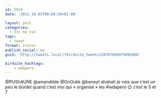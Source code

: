 ```yaml
---
id: 5924
date: '2011-10-03T09:09:59+02:00'

layout: post
categories:
  - Vis ma vie
tags:
  - tweet
format: status
publish_social: no
guid: 'http://tweets.local/?birdsite_tweet=120787668975095808'

birdsite_hashtags:
    - wdapero
---
```


@PUShAUNE @amanddde @GnOukk @beneyt ahahah je vois que c’est un peu le bordel quand c’est moi qui « organise » les #wdapero 😉 c’est le 5 et 7